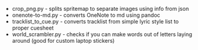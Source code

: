 * crop_png.py - splits spritemap to separate images using info from json
* onenote-to-md.py - converts OneNote to md using pandoc
* tracklist_to_cue.py - converts tracklist from simple lyric style list to proper cuesheet
* world_scrambler.py - checks if you can make words out of letters laying around (good for custom laptop stickers)

